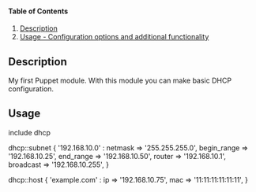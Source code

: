 #### Table of Contents

1. [Description](#description)
1. [Usage - Configuration options and additional functionality](#usage)

## Description

My first Puppet module. With this module you can make basic DHCP configuration.

## Usage

include dhcp

dhcp::subnet { '192.168.10.0' :
  netmask     => '255.255.255.0',
   begin_range => '192.168.10.25',
   end_range   => '192.168.10.50',
   router      => '192.168.10.1',
   broadcast   => '192.168.10.255',
}

dhcp::host { 'example.com' :
  ip  => '192.168.10.75',
  mac => '11:11:11:11:11:11',
}

